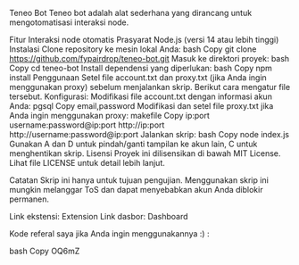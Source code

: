 Teneo Bot
Teneo bot adalah alat sederhana yang dirancang untuk mengotomatisasi interaksi node.

Fitur
Interaksi node otomatis
Prasyarat
Node.js (versi 14 atau lebih tinggi)
Instalasi
Clone repository ke mesin lokal Anda:
bash
Copy
git clone https://github.com/fypairdrop/teneo-bot.git
Masuk ke direktori proyek:
bash
Copy
cd teneo-bot
Install dependensi yang diperlukan:
bash
Copy
npm install
Penggunaan
Setel file account.txt dan proxy.txt (jika Anda ingin menggunakan proxy) sebelum menjalankan skrip. Berikut cara mengatur file tersebut.
Konfigurasi:
Modifikasi file account.txt dengan informasi akun Anda:
pgsql
Copy
email,password
Modifikasi dan setel file proxy.txt jika Anda ingin menggunakan proxy:
makefile
Copy
ip:port
username:password@ip:port
http://ip:port
http://username:password@ip:port
Jalankan skrip:
bash
Copy
node index.js
Gunakan A dan D untuk pindah/ganti tampilan ke akun lain, C untuk menghentikan skrip.
Lisensi
Proyek ini dilisensikan di bawah MIT License. Lihat file LICENSE untuk detail lebih lanjut.

Catatan
Skrip ini hanya untuk tujuan pengujian. Menggunakan skrip ini mungkin melanggar ToS dan dapat menyebabkan akun Anda diblokir permanen.

Link ekstensi: Extension
Link dasbor: Dashboard

Kode referal saya jika Anda ingin menggunakannya :) :

bash
Copy
OQ6mZ
